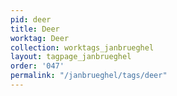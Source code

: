 ```yaml
---
pid: deer
title: Deer
worktag: Deer
collection: worktags_janbrueghel
layout: tagpage_janbrueghel
order: '047'
permalink: "/janbrueghel/tags/deer"
---
```

